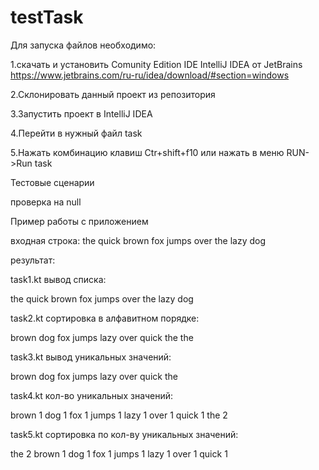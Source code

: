 # testTask
Для запуска файлов необходимо:

1.скачать и установить Comunity Edition IDE IntelliJ IDEA от JetBrains https://www.jetbrains.com/ru-ru/idea/download/#section=windows

2.Склонировать данный проект из репозитория

3.Запустить проект в IntelliJ IDEA

4.Перейти в нужный файл task

5.Нажать комбинацию клавиш Ctr+shift+f10 или нажать в меню RUN->Run task

Тестовые сценарии

проверка на null

Пример работы с приложением

входная строка: the quick brown fox jumps over the lazy dog

результат:

task1.kt вывод списка:

the
quick
brown
fox
jumps
over
the
lazy
dog

task2.kt сортировка в алфавитном порядке:

brown
dog
fox
jumps
lazy
over
quick
the
the

task3.kt вывод уникальных значений:

brown
dog
fox
jumps
lazy
over
quick
the

task4.kt кол-во уникальных значений:

brown 1
dog 1
fox 1
jumps 1
lazy 1
over 1
quick 1
the 2

task5.kt сортировка по кол-ву уникальных значений:

the 2
brown 1
dog 1
fox 1
jumps 1
lazy 1
over 1
quick 1
